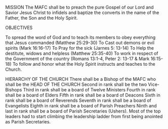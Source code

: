 MISSION
The MAFC shall be to preach the pure Gospel of our Lord and Savior Jesus Christ to infidels and baptize the converts in the name of the Father, the Son and the Holy Spirit.

OBJECTIVES

To spread the word of God and to teach its members to obey everything that Jesus commanded (Matthew 25:29-30)
To Cast out demons or evil spirits (Mark 16:16-17)
To Pray for the sick (Jarnes 5: 13-14)
To Help the destitute, widows and helpless (Matthew 25:35-40)
To work in respect of the Government of the country (Romans 13:1-4, Peter 2: 13-17 & Mark 16:15-18)
To follow and honor what the Holy Spirit instructs and teaches to the Church.

HIERARCHY OF THE CHURCH
There shall be a Bishop of the MAFC who shall be the HEAD OF THE CHURCH
Second in rank shall be the two Vice-Bishops
Third in rank shall be a board of Twelve Ministers
 Fourth in rank shall be a board of Elders
Fifth in rank shall be a board of Deacons
Sixth in rank shall be a board of Reverends
Seventh in rank shall be a board of Evangelists
Eighth in rank shall be a board of Parish Preachers
Ninth and last in rank shall be a board of Parish Secretaries (Ushers). Most of the top leaders had to start climbing the leadership ladder from first being anointed as Parish Secretaries.

